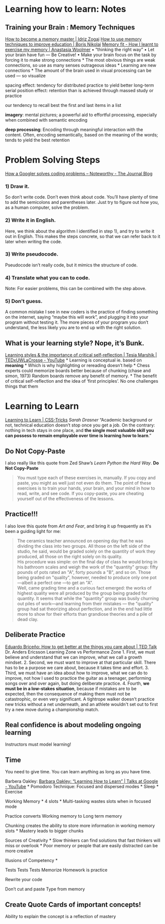 # Learning how to learn: Notes
## Training your Brain : Memory Techniques
[How to become a memory master | Idriz Zogaj](https://youtu.be/9ebJlcZMx3c)
[How to use memory techniques to improve education | Boris Nikolai](https://youtu.be/_qIBe0h0-Ig)
[Memory fit - How I learnt to exercise my memory | Anastasia Woolmer](https://youtu.be/_gA2lcNWloU)
	• “thinking the right way”
	• Let your brain have fun — Be Creative!
	• Make your brain focus on the task by forcing it to make strong connections
	* The most obvious things are weak connections, so use as many senses outrageous ideas
	* Learning are new connections
	* The amount of the brain used in visual processing can be used — so visualize
	
spacing effect: tendency for distributed practice to yield better long-term serial position effect: retention than is achieved through massed study or practice

our tendency to recall best the first and last items in a list

**imagery**: mental pictures; a powerful aid to effortful processing, especially when combined with semantic encoding

**deep processing**: Encoding through meaningful interaction with the content. Often, encoding semantically, based on the meaning of the words; tends to yield the best retention

# Problem Solving Steps
[How a Googler solves coding problems – Noteworthy - The Journal Blog](https://blog.usejournal.com/how-a-googler-solves-coding-problems-ec5d59e73ec5)
### 1) Draw it.
So don’t write code. Don’t even think about code. You’ll have plenty of time to add the semicolons and parentheses later. Just try to figure out how you, as a human computer, solve the problem.
### 2) Write it in English.
Here, we think about the algorithm I identified in step 1), and try to write it out in English. This makes the steps concrete, so that we can refer back to it later when writing the code.
### 3) Write pseudocode.
Pseudocode isn’t really code, but it mimics the structure of code.
### 4) Translate what you can to code.
Note: For easier problems, this can be combined with the step above.
### 5) Don’t guess.
A common mistake I see in new coders is the practice of finding something on the internet, saying “maybe this will work”, and plugging it into your program without testing it. The more pieces of your program you don’t understand, the less likely you are to end up with the right solution.

## What is your learning style? Nope, it’s Bunk.
[Learning styles & the importance of critical self-reflection | Tesia Marshik | TEDxUWLaCrosse - YouTube](https://www.youtube.com/watch?v=855Now8h5Rs)
	* Learning is conceptual ie. based on **meaning**
	* Which is why highlighting or rereading doesn’t help
	* Chess experts could memorize boards better because of chunking  (chase and simon, 1973) Random boards remove any benefit of memory.
	* The benefit of critical self-reflection and the idea of ‘first principles’. No one challenges things that them

# Learning to Learn
[Learning to Learn | CSS-Tricks](https://css-tricks.com/learning-to-learn/) _Sarah Drasner_
“Academic background or not, technical education doesn’t stop once you get a job. On the contrary: nothing in tech stays in one place, and **the single most valuable skill you can possess to remain employable over time is learning how to learn**.”

## Do Not Copy-Paste
I also really like this quote from Zed Shaw’s _Learn Python the Hard Way_.
**Do Not Copy-Paste**
> You must type each of these exercises in, manually. If you copy and paste, you might as well just not even do them. The point of these exercises is to train your hands, your brain, and your mind in how to read, write, and see code. If you copy-paste, you are cheating yourself out of the effectiveness of the lessons.  

## Practice!!!
I also love this quote from _Art and Fear_, and bring it up frequently as it's been a guiding light for me:
> The ceramics teacher announced on opening day that he was dividing the class into two groups. All those on the left side of the studio, he said, would be graded solely on the quantity of work they produced, all those on the right solely on its quality.   
> His procedure was simple: on the final day of class he would bring in his bathroom scales and weigh the work of the "quantity" group: fifty pounds of pots rated an "A", forty pounds a "B", and so on. Those being graded on "quality", however, needed to produce only one pot —albeit a perfect one —to get an "A".   
> Well, came grading time and a curious fact emerged: the works of highest quality were all produced by the group being graded for quantity. It seems that while the "quantity" group was busily churning out piles of work—and learning from their mistakes — the "quality" group had sat theorizing about perfection, and in the end had little more to show for their efforts than grandiose theories and a pile of dead clay.  

## Deliberate Practice
[Eduardo Briceño: How to get better at the things you care about | TED Talk](https://www.ted.com/talks/eduardo_briceno_how_to_get_better_at_the_things_you_care_about?utm_campaign=tedspread&utm_medium=referral&utm_source=tedcomshare)
Dr. Anders Ericsson
Learning Zone vs Performance Zone
	1. First, we must believe and understand that we can improve, what we call a growth mindset.
	2. Second, we must want to improve at that particular skill. There has to be a purpose we care about, because it takes time and effort.
	3. Third, we must have an idea about how to improve, what we can do to improve, not how I used to practice the guitar as a teenager, performing songs over and over again, but doing deliberate practice.
	4. Fourth, **we must be in a low-stakes situation**, because if mistakes are to be expected, then the consequence of making them must not be catastrophic, or even very significant. A tightrope walker doesn't practice new tricks without a net underneath, and an athlete wouldn't set out to first try a new move during a championship match. 

## Real confidence is about modeling ongoing learning
Instructors must model learning!

## Time 
You need to give time. You can learn anything as long as you have time.



Barbera Oakley: [Barbara Oakley: “Learning How to Learn” | Talks at Google - YouTube](https://www.youtube.com/watch?v=vd2dtkMINIw)
	* Pomodoro Technique: Focused and dispersed modes
	* Sleep
	* Exercise

Working Memory
	* 4 slots
	* Multi-tasking wastes slots when in focused mode

Practice converts Working memory to Long term memory

Chunking creates the ability to store more information in working memory slots
	* Mastery leads to bigger chunks

Sources of Creativity
	* Slow thinkers can find solutions that fast thinkers will miss or overlook 
	* Poor memory or people that are easily distracted can be more creative

Illusions of Competency 
	* 

Tests Tests Tests
Memorize
Homework is practice

Rewrite your code

Don’t cut and paste
Type from memory

## Create Quote Cards of important concepts!
Ability to explain the concept is a reflection of mastery
